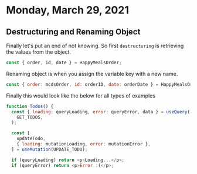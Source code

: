 # Monday, March 29, 2021

## Destructuring and Renaming Object

Finally let's put an end of not knowing. So first `destructuring` is retrieving the values from the object.

```javascript
const { order, id, date } = HappyMealsOrder;
```
Renaming object is when you assign the variable key with a new name.

```javascript
const { order: mcdsOrder, id: orderID, date: orderDate } = HappyMealsOrder;
```

Finally this would look like the below for all types of examples

```javascript
function Todos() {
  const { loading: queryLoading, error: queryError, data } = useQuery(
    GET_TODOS,
  );

  const [
    updateTodo,
    { loading: mutationLoading, error: mutationError },
  ] = useMutation(UPDATE_TODO);

  if (queryLoading) return <p>Loading...</p>;
  if (queryError) return <p>Error :(</p>;
```
